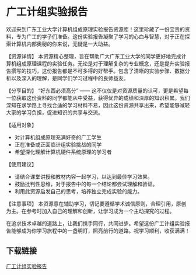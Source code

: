 # 广工计组实验报告

欢迎来到广东工业大学计算机组成原理实验报告资源库！这里珍藏了一份宝贵的资料，专为广工的学子们准备。这份实验报告凝聚了学习的心血与智慧，对于正在探索计算机内部奥秘的你来说，无疑是一大助益。

【资源详情】
本资源精心整理，旨在帮助广大广东工业大学的同学更好地完成计算机组成原理课程的实验任务。无论是对于理解复杂的专业概念，还是提升实验报告撰写的技巧，这份报告都是不可多得的好帮手。包含了清晰的实验步骤、数据分析以及深入的理解，是同学们学习过程中的良师益友。

【分享目的】
“好东西必须高分” —— 这不仅仅是对资源质量的认可，更是希望每一位获取这份资料的同学都能从中受益，获得优异的成绩和深厚的知识积累。我们深知在求学路上寻找合适的学习材料不易，因此这份资源共享出来，希望能够减轻大家的学习负担，促进知识的共享与交流。

【适用对象】
- 对计算机组成原理充满好奇的广工学生
- 正在准备或正面临计组实验挑战的同学
- 希望深化理解计算机硬件系统原理的学习者

【使用建议】
- 请结合课堂讲授和教材内容一起学习，以达到最佳学习效果。
- 鼓励批判性思维，对于报告中的每一个结论都尝试理解和验证。
- 利用此资源启发自己的思考，培养独立完成实验的能力。

【注意事项】
本资源意在辅助学习，切记要遵循学术诚信原则，合理引用，原创为主。在参考时加入自己的理解和创新，让学习成为一个主动探究的过程。

在追求技术卓越的道路上，让我们携手同行，共同进步。希望这份广工计组实验报告能够成为你学习旅程中的一盏明灯，照亮前行的道路。祝学习顺利，收获满满！

## 下载链接

[广工计组实验报告](https://pan.quark.cn/s/c3cfa90b663d)
